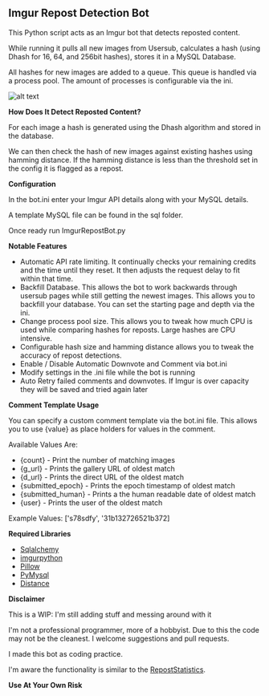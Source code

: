 **Imgur Repost Detection Bot**
------------------------------

This Python script acts as an Imgur bot that detects reposted content.

While running it pulls all new images from Usersub, calculates a hash (using Dhash for 16, 64, and 256bit hashes), stores it in a MySQL Database.  

All hashes for new images are added to a queue.  This queue is handled via a process pool.  The amount of processes is configurable via the ini.

![alt text](http://puu.sh/nWfJg/8218def69c.png "Screenshot")

**How Does It Detect Reposted Content?**

For each image a hash is generated using the Dhash algorithm and stored in the database.

We can then check the hash of new images against existing hashes using hamming distance. If the hamming distance is less than the threshold set in the config it is flagged as a repost.

**Configuration**

In the bot.ini enter your Imgur API details along with your MySQL details.

A template MySQL file can be found in the sql folder.

Once ready run ImgurRepostBot.py

**Notable Features**

 - Automatic API rate limiting.  It continually checks your remaining credits and the time until they reset.  It then adjusts the request delay to fit within that time. 
 - Backfill Database.  This allows the bot to work backwards through usersub pages while still getting the newest images.  This allows you to backfill your database.  You can set the starting page and depth via the ini. 
 - Change process pool size.  This allows you to tweak how much CPU is used while comparing hashes for reposts.  Large hashes are CPU intensive.  
 - Configurable hash size and hamming distance allows you to tweak the accuracy of repost detections. 
 - Enable / Disable Automatic Downvote and Comment via bot.ini
 - Modify settings in the .ini file while the bot is running
 - Auto Retry failed comments and downvotes.  If Imgur is over capacity they will be saved and tried again later

**Comment Template Usage**

You can specify a custom comment template via the bot.ini file.  This allows you to use {value} as place holders for values in the comment. 

Available Values Are: 
 - {count} - Print the number of matching images
 - {g_url} - Prints the gallery URL of oldest match
 - {d_url} - Prints the direct URL of the oldest match
 - {submitted_epoch} - Prints the epoch timestamp of oldest match
 - {submitted_human} - Prints a the human readable date of oldest match
 - {user} - Prints the user of the oldest match

Example Values:  ['s78sdfy', '31b132726521b372]

**Required Libraries**

 - <a href="http://www.sqlalchemy.org/" target="_blank">Sqlalchemy</a>
 - <a href="https://github.com/Imgur/imgurpython" target="_blank">imgurpython</a>
 - <a href="https://python-pillow.github.io/" target="_blank">Pillow</a>
 - <a href="https://github.com/PyMySQL/PyMySQL/" target="_blank">PyMysql</a>
 - <a href="https://pypi.python.org/pypi/Distance/" target="_blank">Distance</a>

**Disclaimer**

This is a WIP: I'm still adding stuff and messing around with it

I'm not a professional programmer, more of a hobbyist. Due to this the code may not be the cleanest.  I welcome suggestions and pull requests.

I made this bot as coding practice.

I'm aware the functionality is similar to the [RepostStatistics](http://imgur.com/user/RepostStatistics).

**Use At Your Own Risk**	